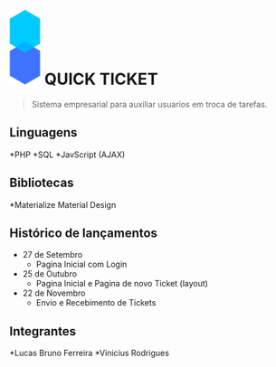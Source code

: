 # ![](images/logo_quick.png) QUICK TICKET
> Sistema empresarial para auxiliar usuarios em troca de tarefas.




## Linguagens

*PHP
*SQL
*JavScript (AJAX)


## Bibliotecas

*Materialize
Material Design


## Histórico de lançamentos

* 27 de Setembro
    * Pagina Inicial com Login
* 25 de Outubro
    * Pagina Inicial e Pagina de novo Ticket (layout)
* 22 de Novembro
    * Envio e Recebimento de Tickets

## Integrantes

*Lucas Bruno Ferreira
*Vinicius Rodrigues
